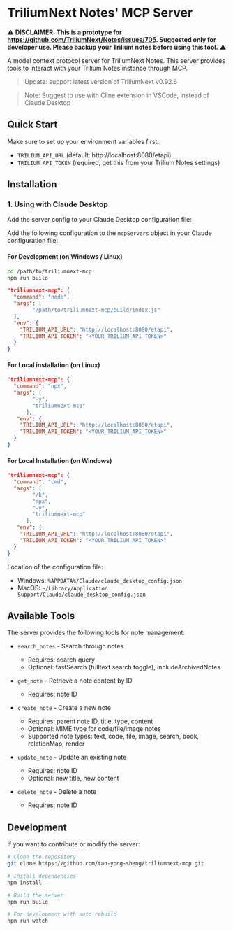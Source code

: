 # TriliumNext Notes' MCP Server

⚠️ **DISCLAIMER: This is a prototype for https://github.com/TriliumNext/Notes/issues/705. Suggested only for developer use. Please backup your Trilium notes before using this tool.** ⚠️

A model context protocol server for TriliumNext Notes. This server provides tools to interact with your Trilium Notes instance through MCP.


> Update: support latest version of TriliumNext v0.92.6

> Note: Suggest to use with Cline extension in VSCode, instead of Claude Desktop

## Quick Start

Make sure to set up your environment variables first:
- `TRILIUM_API_URL` (default: http://localhost:8080/etapi)
- `TRILIUM_API_TOKEN` (required, get this from your Trilium Notes settings)

## Installation

### 1. Using with Claude Desktop 

Add the server config to your Claude Desktop configuration file:

Add the following configuration to the `mcpServers` object in your Claude configuration file:


#### For Development (on Windows / Linux)

```bash
cd /path/to/triliumnext-mcp
npm run build
```

```json
"triliumnext-mcp": {
  "command": "node",
  "args": [
        "/path/to/triliumnext-mcp/build/index.js"
  ],
  "env": {
    "TRILIUM_API_URL": "http://localhost:8080/etapi",
    "TRILIUM_API_TOKEN": "<YOUR_TRILIUM_API_TOKEN>"
  }
}
```

#### For Local installation (on Linux)

```json
"triliumnext-mcp": {
  "command": "npx",
  "args": [
        "-y",
        "triliumnext-mcp"
      ],
   "env": {
    "TRILIUM_API_URL": "http://localhost:8080/etapi",
    "TRILIUM_API_TOKEN": "<YOUR_TRILIUM_API_TOKEN>"
  }
}
```

#### For Local Installation (on Windows)

```json
"triliumnext-mcp": {
  "command": "cmd",
  "args": [
        "/k",
        "npx",
        "-y",
        "triliumnext-mcp"
      ],
   "env": {
    "TRILIUM_API_URL": "http://localhost:8080/etapi",
    "TRILIUM_API_TOKEN": "<YOUR_TRILIUM_API_TOKEN>"
  }
}
```

Location of the configuration file:
- Windows: `%APPDATA%/Claude/claude_desktop_config.json`
- MacOS: `~/Library/Application Support/Claude/claude_desktop_config.json`



## Available Tools

The server provides the following tools for note management:

- `search_notes` - Search through notes
  - Requires: search query
  - Optional: fastSearch (fulltext search toggle), includeArchivedNotes

- `get_note` - Retrieve a note content by ID
  - Requires: note ID

- `create_note` - Create a new note
  - Requires: parent note ID, title, type, content
  - Optional: MIME type for code/file/image notes
  - Supported note types: text, code, file, image, search, book, relationMap, render

- `update_note` - Update an existing note
  - Requires: note ID
  - Optional: new title, new content

- `delete_note` - Delete a note
  - Requires: note ID

## Development

If you want to contribute or modify the server:

```bash
# Clone the repository
git clone https://github.com/tan-yong-sheng/triliumnext-mcp.git

# Install dependencies
npm install

# Build the server
npm run build

# For development with auto-rebuild
npm run watch
```

